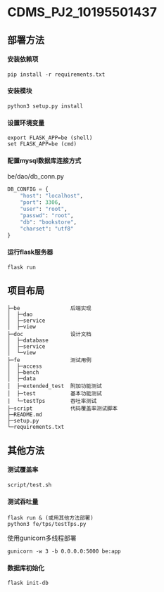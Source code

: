 # CDMS_PJ2_10195501437

## 部署方法

#### 安装依赖项
```shell
pip install -r requirements.txt
```
#### 安装模块
```shell
python3 setup.py install
```
#### 设置环境变量
```shell
export FLASK_APP=be (shell)
set FLASK_APP=be (cmd)
```
#### 配置mysql数据库连接方式
be/dao/db_conn.py
```python
DB_CONFIG = {
    "host": "localhost",
    "port": 3306,
    "user": "root",
    "passwd": "root",
    "db": "bookstore",
    "charset": "utf8"
}
```
#### 运行flask服务器
```shell
flask run
```
## 项目布局
```
├─be                后端实现
│  ├─dao            
│  ├─service        
│  ├─view           
├─doc               设计文档
│  ├─database
│  ├─service
│  └─view
├─fe                测试用例
│  ├─access
│  ├─bench
│  ├─data
│  ├─extended_test  附加功能测试
│  ├─test           基本功能测试
|  └─testTps        吞吐率测试
├─script            代码覆盖率测试脚本
├─README.md
├─setup.py
└─requirements.txt
```
## 其他方法

#### 测试覆盖率
```shell
script/test.sh
```

#### 测试吞吐量
```shell
flask run & (或用其他方法部署)
python3 fe/tps/testTps.py
```
使用gunicorn多线程部署
```shell
gunicorn -w 3 -b 0.0.0.0:5000 be:app
```

#### 数据库初始化
```shell
flask init-db
```